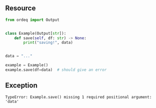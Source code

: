## Resource

```python
from ordeq import Output


class Example(Output[str]):
    def save(self, df: str) -> None:
        print("saving!", data)


data = "..."

example = Example()
example.save(df=data)  # should give an error

```

## Exception

```text
TypeError: Example.save() missing 1 required positional argument: 'data'
```